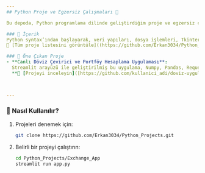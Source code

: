 ```yaml
---
## Python Proje ve Egzersiz Çalışmaları 🐍

Bu depoda, Python programlama dilinde geliştirdiğim proje ve egzersiz çalışmalarımı bulabilirsiniz. Amacım, Python’un temel kavramlarını öğrenmek ve pratik yaparak programlama becerilerimi geliştirmek.

### 📂 İçerik
Python syntax’ından başlayarak, veri yapıları, dosya işlemleri, Tkinter ile arayüz tasarımı, web scraping, veri analizi ve makine öğrenmesi gibi çeşitli konuları kapsayan projeler.  
🔗 [Tüm proje listesini görüntüle]((https://github.com/Erkan3034/Python_Projects))  

### 🌟 Öne Çıkan Proje
- **Canlı Döviz Çevirici ve Portföy Hesaplama Uygulaması**:  
  Streamlit arayüzü ile geliştirilmiş bu uygulama, Numpy, Pandas, Requests ve BeautifulSoup (BS4) modüllerini kullanarak canlı döviz çevirisi ve portföy hesaplama işlemleri sunar.  
  **🔗 [Projeyi inceleyin]([https://github.com/kullanici_adi/doviz-uygulamasi](https://doviz-info.streamlit.app/?fbclid=PAZXh0bgNhZW0CMTEAAabQKGK5shDZjKL6Ab4ZqCEzYq7YyFuEBgYTabdtMdTyQ8VMBKLV-H_z4x4_aem_XFKM2quJcrKq9K-eYoEDSA)

 

---
```


### 📌 Nasıl Kullanılır?
1. Projeleri denemek için:  
   ```bash
   git clone https://github.com/Erkan3034/Python_Projects.git
   ```
2. Belirli bir projeyi çalıştırın:  
   ```bash
   cd Python_Projects/Exchange_App
   streamlit run app.py
   ```

